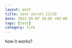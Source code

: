 ```yaml
---
layout: post
title: test vercel CI/CD 
date: 2022-05-07 19:05 +02:00
tags: [test]
category: life
---
```


how it works?